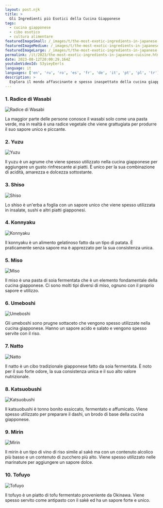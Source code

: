 ```yaml
---
layout: post.njk
title: >
  Gli Ingredienti più Esotici della Cucina Giapponese
tags:
  - cucina giapponese
  - cibo esotico
  - cultura alimentare
featuredImageSmall: /_images/t/the-most-exotic-ingredients-in-japanese-cuisine-cover-it-small.webp
featuredImageMedium: /_images/t/the-most-exotic-ingredients-in-japanese-cuisine-cover-it-medium.webp
featuredImageLarge: /_images/t/the-most-exotic-ingredients-in-japanese-cuisine-cover-it-large.webp
permalink: /it/2023/the-most-exotic-ingredients-in-japanese-cuisine.html
date: 2023-08-12T20:00:29.164Z
youtubeVideoId: S3yieyEerls
language: it
languages: ['en', 'ru', 'ro', 'es', 'fr', 'de', 'it', 'pt', 'pl', 'tr']
description: >
  Esplora il mondo affascinante e spesso inaspettato della cucina giapponese. Scopri gli ingredienti più esotici presenti nella vera cucina giapponese che sono sconosciuti al palato occidentale.
---
```


### 1. Radice di Wasabi

![Radice di Wasabi](/_images/7/7e7ce4c26c3d93b505b1708b295b7578-medium.webp)

La maggior parte delle persone conosce il wasabi solo come una pasta verde, ma in realtà è una radice vegetale che viene grattugiata per produrre il suo sapore unico e piccante.

### 2. Yuzu

![Yuzu](/_images/b/b9186236c7af894d6094d9e6082e0a95-medium.webp)

Il yuzu è un agrume che viene spesso utilizzato nella cucina giapponese per aggiungere un gusto rinfrescante ai piatti. È unico per la sua combinazione di acidità, amarezza e dolcezza sottostante.

### 3. Shiso

![Shiso](/_images/5/55c1d55b375cacbd02291e86417476c6-medium.webp)

Lo shiso è un'erba a foglia con un sapore unico che viene spesso utilizzata in insalate, sushi e altri piatti giapponesi.

### 4. Konnyaku

![Konnyaku](/_images/a/ade60c573ceb62105ae10e1db6622222-medium.webp)

Il konnyaku è un alimento gelatinoso fatto da un tipo di patata. È praticamente senza sapore ma è apprezzato per la sua consistenza unica.

### 5. Miso

![Miso](/_images/e/e39eaf9b883a96dec104d285290e0031-medium.webp)

Il miso è una pasta di soia fermentata che è un elemento fondamentale della cucina giapponese. Ci sono molti tipi diversi di miso, ognuno con il proprio sapore e utilizzo.

### 6. Umeboshi

![Umeboshi](/_images/9/919dcb92f6de87721d2b0318d331b42f-medium.webp)

Gli umeboshi sono prugne sottaceto che vengono spesso utilizzate nella cucina giapponese. Hanno un sapore acido e salato e vengono spesso servite con il riso.

### 7. Natto

![Natto](/_images/e/e04988a4cbce62b6685f25f5d3153379-medium.webp)

Il natto è un cibo tradizionale giapponese fatto da soia fermentata. È noto per il suo forte odore, la sua consistenza unica e il suo alto valore nutrizionale.

### 8. Katsuobushi

![Katsuobushi](/_images/5/5d0ea606f89306543e13d3bdd1284102-medium.webp)

Il katsuobushi è tonno bonito essiccato, fermentato e affumicato. Viene spesso utilizzato per preparare il dashi, un brodo di base della cucina giapponese.

### 9. Mirin

![Mirin](/_images/4/4413da9ee8220edb4f101a9cc0a2798b-medium.webp)

Il mirin è un tipo di vino di riso simile al sakè ma con un contenuto alcolico più basso e un contenuto di zucchero più alto. Viene spesso utilizzato nelle marinature per aggiungere un sapore dolce.

### 10. Tofuyo

![Tofuyo](/_images/e/e741146860f60d1a0c0d883365e7668e-medium.webp)

Il tofuyo è un piatto di tofu fermentato proveniente da Okinawa. Viene spesso servito come antipasto con il sakè ed ha un sapore forte e unico.

